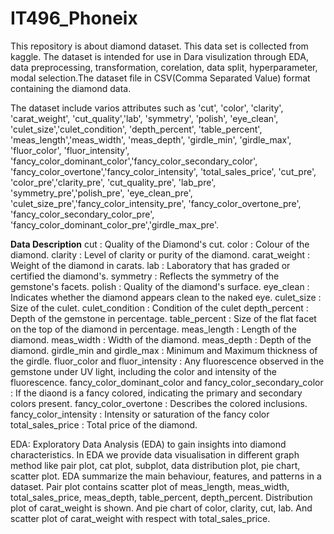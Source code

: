 # IT496_Phoneix
This repository is about diamond dataset. This data set is collected from kaggle. The dataset is intended for use in Dara visulization through EDA, data preprocessing, transformation, corelation, data split, hyperparameter, modal selection.The dataset file in CSV(Comma Separated Value) format containing the diamond data.

The dataset include varios attributes such as 'cut', 'color', 'clarity', 'carat_weight', 'cut_quality','lab', 'symmetry', 'polish', 'eye_clean', 'culet_size','culet_condition', 'depth_percent', 'table_percent', 'meas_length','meas_width', 'meas_depth', 'girdle_min', 'girdle_max', 'fluor_color',    'fluor_intensity', 'fancy_color_dominant_color','fancy_color_secondary_color', 'fancy_color_overtone','fancy_color_intensity', 'total_sales_price', 'cut_pre', 'color_pre','clarity_pre', 'cut_quality_pre', 'lab_pre', 'symmetry_pre','polish_pre', 'eye_clean_pre', 'culet_size_pre','fancy_color_intensity_pre', 'fancy_color_overtone_pre',    'fancy_color_secondary_color_pre', 'fancy_color_dominant_color_pre','girdle_max_pre'. 

**Data Description**
cut : Quality of the Diamond's cut.
color : Colour of the diamond.
clarity : Level of clarity or purity of the diamond.
carat_weight : Weight of the diamond in carats.
lab : Laboratory that has graded or certified the diamond's.
symmetry : Reflects the symmetry of the gemstone's facets.
polish : Quality of the diamond's surface.
eye_clean : Indicates whether the diamond appears clean to the naked eye.
culet_size : Size of the culet.
culet_condition : Condition of the culet
depth_percent : Depth of the gemstone in percentage.
table_percent : Size of the flat facet on the top of the diamond in percentage.
meas_length : Length of the diamond.
meas_width : Width of the diamond.
meas_depth : Depth of the diamond.
girdle_min and girdle_max : Minimum and Maximum thickness of the girdle.
fluor_color and fluor_intensity : Any fluorescence observed in the gemstone under UV light, including the color and intensity of the fluorescence.
fancy_color_dominant_color and fancy_color_secondary_color : If the diaond is a fancy colored, indicating the primary and secondary colors present.
fancy_color_overtone : Describes the colored inclusions.
fancy_color_intensity : Intensity or saturation of the fancy color
total_sales_price : Total price of the diamond.

EDA:
Exploratory Data Analysis (EDA) to gain insights into diamond characteristics. In EDA we provide data visualisation in different graph method like pair plot, cat plot, subplot, data distribution plot, pie chart, scatter plot. EDA summarize the main behaviour, features, and patterns in a dataset. Pair plot contains scatter plot of meas_length, meas_width, total_sales_price, meas_depth, table_percent, depth_percent. Distribution plot of carat_weight is shown. And pie chart of color, clarity, cut, lab. And scatter plot of carat_weight with respect with total_sales_price. 

